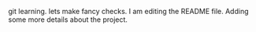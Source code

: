 git learning.
lets make fancy checks.
I am editing the README file. Adding some more details about the project.

